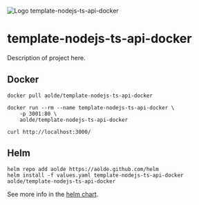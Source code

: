 ![Logo template-nodejs-ts-api-docker](https://github.com/aolde/template-nodejs-ts-api-docker/blob/main/assets/logo.png?raw=true)

# template-nodejs-ts-api-docker

Description of project here.

## Docker

```
docker pull aolde/template-nodejs-ts-api-docker
```

```
docker run --rm --name template-nodejs-ts-api-docker \
    -p 3001:80 \
    aolde/template-nodejs-ts-api-docker
```

```
curl http://localhost:3000/
```

## Helm

```console
helm repo add aolde https://aolde.github.com/helm
helm install -f values.yaml template-nodejs-ts-api-docker aolde/template-nodejs-ts-api-docker
```

See more info in the [helm chart](https://github.com/aolde/helm/tree/main/charts/template-nodejs-ts-api-docker).
